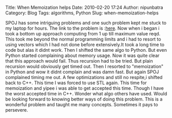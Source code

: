 Title: When Memoization helps
Date: 2010-02-20 17:24
Author: nipunbatra
Category: Blog
Tags: algorithms, Python
Slug: when-memoization-helps


SPOJ has some intriguing problems and one such problem kept me stuck to
my laptop for hours. 
The link to the problem is :[here](http://www.spoj.pl/problems/NG0FRCTN/).
Now when i began i took a bottom up approach computing from 1 up till
maximum value reqd. 
This took me beyond the normal programming limits and i had to resort
to using vectors which I had not done before extensively.It took a long
time to code but alas it didnt work. Then I shifted the same algo to
Python. But even Python started complaining about memory usage. 
Now it was quite clear that this approach would fail. Thus recursion
had to be tried. But plain recursion would obviously get timed out. Then
I resorted to "memoization" in Python and wow it didnt complain and was
damn fast. But again SPOJ complained timing me out. A few optimizations
and still no respite,i shifted back to C++. 
This time I was forced to use STL again. This time for memoization and yipee i was able to get accepted this time. Though I
have the worst accepted time in C++. Wonder what algo others have used. 
Would be looking forward to knowing better ways of doing this problem. 
This is a wonderful problem and taught me many concepts. Sometimes it
pays to persevere.

